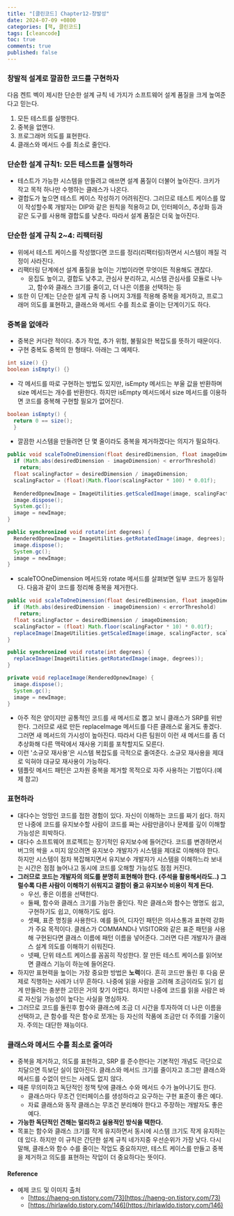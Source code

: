 ```yaml
---
title: "[클린코드] Chapter12-창발성"
date: 2024-07-09 +0800
categories: [책, 클린코드]
tags: [cleancode]
toc: true
comments: true
published: false
---
```


### 창발적 설계로 깔끔한 코드를 구현하자
다음 켄트 벡이 제시한 단순한 설계 규칙 네 가지가 소프트웨어 설계 품질을 크게 높여준다고 믿는다.
  
1) 모든 테스트를 실행한다.
2) 중복을 없앤다.
3) 프로그래머 의도를 표현한다.
4) 클래스와 메서드 수를 최소로 줄인다.

### 단순한 설계 규칙1: 모든 테스트를 실행하라
- 테스트가 가능한 시스템을 만들려고 애쓰면 설계 품질이 더불어 높아진다. 크키가 작고 목적 하나만 수행하는 클래스가 나온다.
- 결합도가 높으면 테스트 케이스 작성하기 어려워진다. 그러므로 테스트 케이스를 많이 작성할수록 개발자는 DIP와 같은 원칙을 적용하고 DI, 인터페이스, 추상화 등과 같은 도구를 사용해 결합도를 낮춘다. 따라서 설계 품질은 더욱 높아진다.

### 단순한 설계 규칙 2~4: 리팩터링
- 위에서 테스트 케이스를 작성했다면 코드를 정리(리팩터링)하면서 시스템이 깨질 걱정이 사라진다.
- 리팩터링 단계에선 설계 품질을 높이는 기법이라면 무엇이든 적용해도 괜찮다.
  - 응집도 높이고, 결합도 낮추고, 관심사 분리하고, 시스템 관심사를 모듈로 나누고, 함수와 클래스 크기를 줄이고,  더 나은 이름을 선택하는 등
- 또한 이 단계는 단순한 설계 규칙 중 나머지 3개를 적용해 중복을 제거하고, 프로그래머 의도를 표현하고, 클래스와 메서드 수를 최소로 줄이는 단계이기도 하다.

### 중복을 없애라
- 중복은 커다란 적이다. 추가 작업, 추가 위험, 불필요한 복잡도를 뜻하기 때문이다.
- 구현 중복도 중복의 한 형태다. 아래는 그 예제다.

```java
int size() {}
boolean isEmpty() {}
```

- 각 메서드를 따로 구현하는 방법도 있지만, isEmpty 메서드는 부울 값을 반환하며 size 메서드는 개수를 반환한다. 하지만 isEmpty 메서드에서 size 메서드를 이용하면 코드를 중복해 구현할 필요가 없어진다.

```java
boolean isEmpty() {    
  return 0 == size();
  }
```

- 깔끔한 시스템을 만들려면 단 몇 줄이라도 중복을 제거하겠다는 의지가 필요하다.

```java
public void scaleToOneDimension(float desiredDimension, float imageDimension) {
  if (Math.abs(desiredDimension - imageDimension) < errorThreshold)
    return;
  float scalingFactor = desiredDimension / imageDimension;
  scalingFactor = (float)(Math.floor(scalingFactor * 100) * 0.01f);
  
  RenderedOpnewImage = ImageUtilities.getScaledImage(image, scalingFactor, scalingFactor);
  image.dispose();
  System.gc();
  image = newImage;
}

public synchronized void rotate(int degrees) {
  RenderedOpnewImage = ImageUtilities.getRotatedImage(image, degrees);
  image.dispose();
  System.gc();
  image = newImage;
}
```

- scaleTOOneDimension 메서드와 rotate 메서드를 살펴보면 일부 코드가 동일하다. 다음과 같이 코드를 정리해 중복을 제거한다.

```java
public void scaleToOneDimension(float desiredDimension, float imageDimension) {
  if (Math.abs(desiredDimension - imageDimension) < errorThreshold)
    return;
  float scalingFactor = desiredDimension / imageDimension;
  scalingFactor = (float) Math.floor(scalingFactor * 10) * 0.01f);
  replaceImage(ImageUtilities.getScaledImage(image, scalingFactor, scalingFactor));
}

public synchronized void rotate(int degrees) {
  replaceImage(ImageUtilities.getRotatedImage(image, degrees));
}

private void replaceImage(RenderedOpnewImage) {
  image.dispose();
  System.gc();
  image = newImage;
}
```

- 아주 적은 양이지만 공통적인 코드를 새 메서드로 뽑고 보니 클래스가 SRP를 위반한다. 그러므로 새로 만든 replaceImage 메서드를 다른 클래스로 옮겨도 좋겠다. 그러면 새 메서드의 가시성이 높아진다. 따라서 다른 팀원이 이런 새 메서드를 좀 더 추상화해 다른 맥락에서 재사용 기회를 포착할지도 모른다.
- 이런 '소규모 재사용'은 시스템 복잡도를 극적으로 줄여준다. 소규모 재사용을 제대로 익혀야 대규모 재사용이 가능하다.
- 템플릿 메서드 패턴은 고차원 중복을 제거할 목적으로 자주 사용하는 기법이다.(예제 참고)

### 표현하라
- 대다수는 엉망인 코드를 접한 경험이 있다. 자신이 이해하는 코드를 짜기 쉽다. 하지만 나중에 코드를 유지보수할 사람이 코드를 짜는 사람만큼이나 문제를 깊이 이해할 가능성은 희박하다.
- 대다수 소프트웨어 프로젝트는 장기적인 유지보수에 들어간다. 코드를 변경하면서 버그의 싹을 ㅅ미지 않으려면 유지보수 개발자가 시스템을 제대로 이해해야 한다. 하지만 시스템이 점차 복잡해지면서 유지보수 개발자가 시스템을 이해하느라 보내는 시간은 점점 늘어나고 동시에 코드를 오해할 가능성도 점점 커진다.
- **그러므로 코드는 개발자의 의도를 분명히 표현해야 한다. (주석을 활용해서라도..) 그럴수록 다른 사람이 이해하기 쉬워지고 결함이 줄고 유지보수 비용이 적게 든다.**
  - 우선, 좋은 이름을 선택한다.
  - 둘째, 함수와 클래스 크기를 가능한 줄인다. 작은 클래스와 함수는 명명도 쉽고, 구현하기도 쉽고, 이해하기도 쉽다.
  - 셋째, 표준 명칭을 사용한다. 예를 들어, 디자인 패턴은 의사소통과 표현력 강화가 주요 목적이다. 클래스가 COMMAND나 VISITOR와 같은 표준 패턴을 사용해 구현된다면 클래스 이름에 패턴 이름을 넣어준다. 그러면 다른 개발자가 클래스 설계 의도를 이해하기 쉬워진다.
  - 넷째, 단위 테스트 케이스를 꼼꼼히 작성한다. 잘 만든 테스트 케이스를 읽어보면 클래스 기능이 하눈에 들어온다.
- 하지만 표현력을 높이는 가장 중요한 방법은 **노력**이다. 흔히 코드만 돌린 후 다음 문제로 직행하는 사례가 너무 흔하다. 나중에 읽을 사람을 고려해 조금이라도 읽기 쉽게 만들려는 충분한 고민은 거의 찾기 어렵다. 하지만 나중에 코드를 읽을 사람은 바로 자신일 가능성이 높다는 사실을 명심하자.
- 그러므로 코드를 돌린후 함수와 클래스에 조금 더 시간을 투자하여 더 나은 이름을 선택하고, 큰 함수를 작은 함수로 쪼개는 등 자신의 작품에 조금만 더 주의를 기울이자. 주의는 대단한 재능이다.

### 클래스와 메서드 수를 최소로 줄여라
- 중복을 제거하고, 의도를 표현하고, SRP 를 준수한다는 기본적인 개념도 극단으로 치달으면 득보단 실이 많아진다. 클래스와 메서드 크기를 줄이자고 조그만 클래스와 메서드를 수없이 만드는 사례도 없지 않다.
- 때론 무의미하고 독단적인 정책 탓에 클래스 수와 메서드 수가 늘어나기도 한다. 
  - 클래스마다 무조건 인터페이스를 생성하라고 요구하는 구현 표준이 좋은 예다. 
  - 자료 클래스와 동작 클래스는 무조건 분리해야 한다고 주장하는 개발자도 좋은 예다.
- **가능한 독단적인 견해는 멀리하고 실용적인 방식을 택한다.**
- 목표는 함수와 클래스 크기를 작게 유지하면서 동시에 시스템 크기도 작게 유지하는데 있다. 하지만 이 규칙은 간단한 설계 규칙 네가지중 우선순위가 가장 낮다. 다시 말해, 클래스와 함수 수를 줄이는 작업도 중요하지만, 테스트 케이스를 만들고 중복을 제거하고 의도를 표현하는 작업이 더 중요하다는 뜻이다.

#### Reference
- 예제 코드 및 이미지 출처
  - [https://haeng-on.tistory.com/73](https://haeng-on.tistory.com/73)
  - [https://hirlawldo.tistory.com/146](https://hirlawldo.tistory.com/146)
